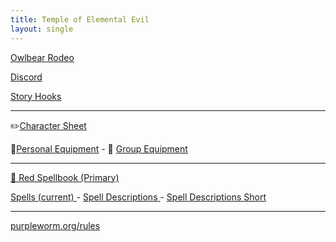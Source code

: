 ```yaml
---
title: Temple of Elemental Evil
layout: single
---
```


[Owlbear Rodeo](https://www.owlbear.rodeo/room/nxbEsPqJGxKB/ToEE)

[Discord](https://discord.com/channels/1021933364153958561/1044031138789863504)

[Story Hooks](https://docs.google.com/document/d/1T78J7d9ccUg03X8Kic9SyQ37JRQFf0Jm6n0Dm5fyi0s/edit)

---

✏️[Character Sheet](./character_sheet)

🎒[Personal Equipment](./equipment)    -   🎒 [Group Equipment](https://docs.google.com/spreadsheets/d/19n1yl4AQ1JiV64LYY_idK_FN5MMfU6MtAT0bgjfwm5c/edit#gid=2084483276)

---

[📕 Red Spellbook (Primary)](./red_spellbook)

[Spells (current) ](./current_spells)    -   [Spell Descriptions ](./spells)   -    [Spell Descriptions Short](./spells_short)

---

[purpleworm.org/rules](https://www.purpleworm.org/rules/)